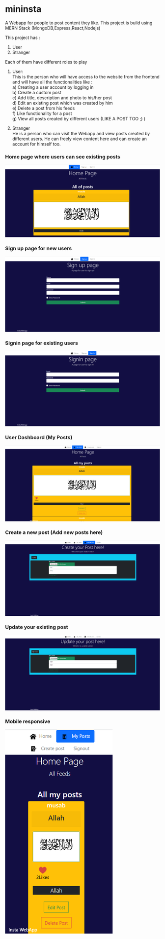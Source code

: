 # mininsta

A Webapp for people to post content they like.
This project is build using MERN Stack (MongoDB,Express,React,Nodejs)</br>

This project has :</br>
1. User</br>
2. Stranger</br>

Each of them have different roles to play

1. User:</br>
This is the person who will have access to the website from the frontend and will have all the functionalities like :</br>
a) Creating a user account by logging in </br>
b) Create a custom post </br>
c) Add title, description and photo to his/her post</br>
d) Edit an existing post which was created by him </br>
e) Delete a post from his feeds</br>
f) Like functionality for a post</br>
g) View all posts created by different users (LIKE A POST TOO ;) )</br>

2. Stranger</br>
He is a person who can visit the Webapp and view posts created by different users. He can freely view content here and can create an account for himself too.</br>


### Home page where users can see existing posts

![](app-screenshots/1.png)


### Sign up page for new users

![](app-screenshots/2.png)


### Signin page for existing users

![](app-screenshots/3.png)


### User Dashboard (My Posts) 

![](app-screenshots/4.png)


### Create a new post (Add new posts here)

![](app-screenshots/5.png)


### Update your existing post 

![](app-screenshots/6.png)


### Mobile responsive

![](app-screenshots/7.png)
